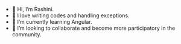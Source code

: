 - 👋 Hi, I’m Rashini.
- 👀 I love writing codes and handling exceptions.
- 🌱 I’m currently learning Angular.
- 💞️ I’m looking to collaborate and become more participatory in the community.


<!---
Rashini1998/Rashini1998 is a ✨ special ✨ repository because its `README.md` (this file) appears on your GitHub profile.
You can click the Preview link to take a look at your changes.
--->

